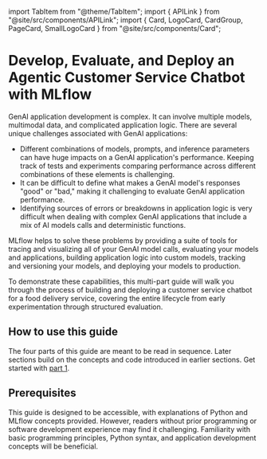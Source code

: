 import TabItem from "@theme/TabItem";
import { APILink } from "@site/src/components/APILink";
import { Card, LogoCard, CardGroup, PageCard, SmallLogoCard } from "@site/src/components/Card";

# Develop, Evaluate, and Deploy an Agentic Customer Service Chatbot with MLflow

GenAI application development is complex. It can involve multiple models, multimodal data, and complicated application logic. There are several unique challenges associated with GenAI applications:

- Different combinations of models, prompts, and inference parameters can have huge impacts on a GenAI application's performance. Keeping track of tests and experiments comparing performance across different combinations of these elements is challenging.
- It can be difficult to define what makes a GenAI model's responses "good" or "bad," making it challenging to evaluate GenAI application performance.
- Identifying sources of errors or breakdowns in application logic is very difficult when dealing with complex GenAI applications that include a mix of AI models calls and deterministic functions.

MLflow helps to solve these problems by providing a suite of tools for tracing and visualizing all of your GenAI model calls, evaluating your models and applications, building application logic into custom models, tracking and versioning your models, and deploying your models to production.

To demonstrate these capabilities, this multi-part guide will walk you through the process of building and deploying a customer service chatbot for a food delivery service, covering the entire lifecycle from early experimentation through structured evaluation.

<CardGroup>
<PageCard
link="/genai/tutorials/customer-service-chatbot/debug-tracing"
headerText="Part 1: Autologging and Tracing"
text="Covers informal experimentation with MLflow tracing."
/>
<PageCard
headerText="Part 2: Structured Evaluation"
text="Coming Soon"
/>
</CardGroup>

## How to use this guide

The four parts of this guide are meant to be read in sequence. Later sections build on the concepts and code introduced in earlier sections. Get started with [part 1](/genai/tutorials/customer-service-chatbot/debug-tracing).

## Prerequisites

This guide is designed to be accessible, with explanations of Python and MLflow concepts provided. However, readers without prior programming or software development experience may find it challenging. Familiarity with basic programming principles, Python syntax, and application development concepts will be beneficial.
